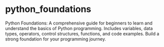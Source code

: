 # python_foundations
Python Foundations: A comprehensive guide for beginners to learn and understand the basics of Python programming. Includes variables, data types, operators, control structures, functions, and code examples. Build a strong foundation for your programming journey.
